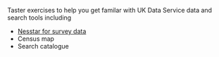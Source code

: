 Taster exercises to help you get familar with UK Data Service data and search tools including

* [Nesstar for survey data](https://ukdataserviceopen.github.io/TasterExercises/Nesstar_exercise)
* Census map 
* Search catalogue

